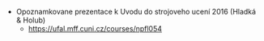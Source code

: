 - Opoznamkovane prezentace k Uvodu do strojoveho ucení 2016 (Hladká & Holub)
  - https://ufal.mff.cuni.cz/courses/npfl054